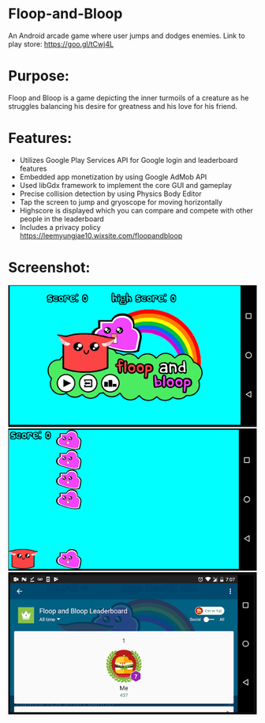 # Floop-and-Bloop
An Android arcade game where user jumps and dodges enemies. Link to play store: https://goo.gl/tCwj4L

# Purpose:
Floop and Bloop is a game depicting the inner turmoils of a creature as he struggles balancing his desire for greatness and his love for his friend.

# Features:
- Utilizes Google Play Services API for Google login and leaderboard features
- Embedded app monetization by using Google AdMob API
- Used libGdx framework to implement the core GUI and gameplay
- Precise collision detection by using Physics Body Editor
- Tap the screen to jump and gryoscope for moving horizontally
- Highscore is displayed which you can compare and compete with other people in the leaderboard
- Includes a privacy policy https://leemyungjae10.wixsite.com/floopandbloop

# Screenshot:
![Alt text](/screenshots/menu.PNG)
![Alt text](/screenshots/play.PNG)
![Alt text](/screenshots/leaderboard.PNG)
